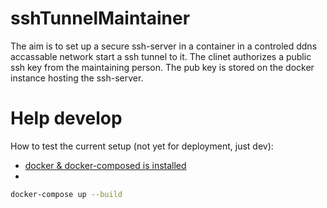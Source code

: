 # sshTunnelMaintainer
The aim is to set up a secure ssh-server in a container in a controled ddns accassable network start a ssh tunnel to it. The clinet authorizes a public ssh key from the maintaining person. The pub key is stored on the docker instance hosting the ssh-server. 

# Help develop
How to test the current setup (not yet for deployment, just dev):
- [docker & docker-composed is installed](https://docs.docker.com/compose/install/)
- 
```bash
docker-compose up --build
```
